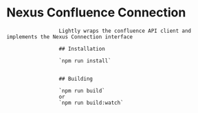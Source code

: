 # Nexus Confluence Connection
                     Lightly wraps the confluence API client and implements the Nexus Connection interface
                     
                     ## Installation
                     
                     `npm run install`
                     
                     
                     ## Building
                     
                     `npm run build` 
                     or
                     `npm run build:watch`
